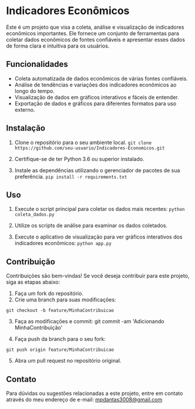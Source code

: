 # Indicadores Econômicos

Este é um projeto que visa a coleta, análise e visualização de indicadores econômicos importantes. Ele fornece um conjunto de ferramentas para coletar dados econômicos de fontes confiáveis e apresentar esses dados de forma clara e intuitiva para os usuários.

## Funcionalidades

- Coleta automatizada de dados econômicos de várias fontes confiáveis.
- Análise de tendências e variações dos indicadores econômicos ao longo do tempo.
- Visualização de dados em gráficos interativos e fáceis de entender.
- Exportação de dados e gráficos para diferentes formatos para uso externo.

## Instalação

1. Clone o repositório para o seu ambiente local.
`git clone https://github.com/seu-usuario/Indicadores-Economicos.git`


2. Certifique-se de ter Python 3.6 ou superior instalado.

3. Instale as dependências utilizando o gerenciador de pacotes de sua preferência.
`pip install -r requirements.txt`

## Uso

1. Execute o script principal para coletar os dados mais recentes:
`python coleta_dados.py`

2. Utilize os scripts de análise para examinar os dados coletados.

3. Execute o aplicativo de visualização para ver gráficos interativos dos indicadores econômicos:
`python app.py`


## Contribuição

Contribuições são bem-vindas! Se você deseja contribuir para este projeto, siga as etapas abaixo:

1. Faça um fork do repositório.
2. Crie uma branch para suas modificações:

`git checkout -b feature/MinhaContribuicao`

3. Faça as modificações e commit:
git commit -am 'Adicionando MinhaContribuição'

4. Faça push da branch para o seu fork:

`git push origin feature/MinhaContribuicao`

5. Abra um pull request no repositório original.


## Contato

Para dúvidas ou sugestões relacionadas a este projeto, entre em contato através do meu endereço de e-mail: mpdantas3008@gmail.com

